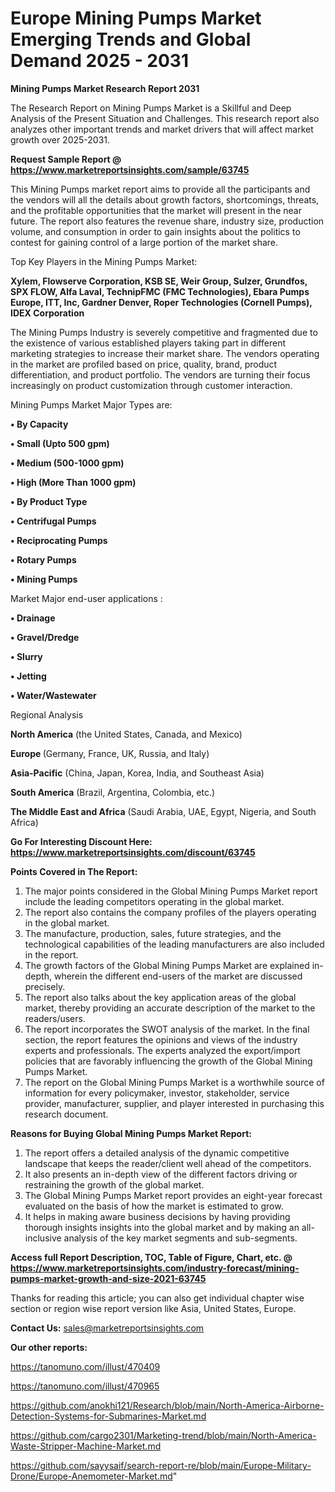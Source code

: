 # Europe Mining Pumps Market Emerging Trends and Global Demand 2025 - 2031

<strong>Mining Pumps Market Research Report 2031</strong>

The Research Report on Mining Pumps Market is a Skillful and Deep Analysis of the Present Situation and Challenges. This research report also analyzes other important trends and market drivers that will affect market growth over 2025-2031.

<strong>Request Sample Report @ <a href=https://www.marketreportsinsights.com/sample/63745>https://www.marketreportsinsights.com/sample/63745</a></strong>

This Mining Pumps market report aims to provide all the participants and the vendors will all the details about growth factors, shortcomings, threats, and the profitable opportunities that the market will present in the near future. The report also features the revenue share, industry size, production volume, and consumption in order to gain insights about the politics to contest for gaining control of a large portion of the market share.

Top Key Players in the Mining Pumps Market:

<strong>Xylem, Flowserve Corporation, KSB SE, Weir Group, Sulzer, Grundfos, SPX FLOW, Alfa Laval, TechnipFMC (FMC Technologies), Ebara Pumps Europe, ITT, Inc, Gardner Denver, Roper Technologies (Cornell Pumps), IDEX Corporation</strong>

The Mining Pumps Industry is severely competitive and fragmented due to the existence of various established players taking part in different marketing strategies to increase their market share. The vendors operating in the market are profiled based on price, quality, brand, product differentiation, and product portfolio. The vendors are turning their focus increasingly on product customization through customer interaction.

Mining Pumps Market Major Types are:

<strong>• By Capacity

• Small (Upto 500 gpm)

• Medium (500-1000 gpm)

• High (More Than 1000 gpm)

• By Product Type

• Centrifugal Pumps

• Reciprocating Pumps

• Rotary Pumps

• Mining Pumps</strong>

Market Major end-user applications :

<strong>• Drainage

• Gravel/Dredge

• Slurry

• Jetting

• Water/Wastewater</strong>

Regional Analysis

</u><strong><b>North America</b></strong> (the United States, Canada, and Mexico)

<strong><b>Europe </b></strong>(Germany, France, UK, Russia, and Italy)

<strong><b>Asia-Pacific</b></strong> (China, Japan, Korea, India, and Southeast Asia)

<strong><b>South America</b></strong> (Brazil, Argentina, Colombia, etc.)

<strong><b>The Middle East and Africa</b></strong> (Saudi Arabia, UAE, Egypt, Nigeria, and South Africa)

<strong>Go For Interesting Discount Here: <a href=https://www.marketreportsinsights.com/discount/63745>https://www.marketreportsinsights.com/discount/63745</a></strong>

<strong>Points Covered in The Report:</strong>
<ol>
  <li>The major points considered in the Global Mining Pumps Market report include the leading competitors operating in the global market.</li>
  <li>The report also contains the company profiles of the players operating in the global market.</li>
  <li>The manufacture, production, sales, future strategies, and the technological capabilities of the leading manufacturers are also included in the report.</li>
  <li>The growth factors of the Global Mining Pumps Market are explained in-depth, wherein the different end-users of the market are discussed precisely.</li>
  <li>The report also talks about the key application areas of the global market, thereby providing an accurate description of the market to the readers/users.</li>
  <li>The report incorporates the SWOT analysis of the market. In the final section, the report features the opinions and views of the industry experts and professionals. The experts analyzed the export/import policies that are favorably influencing the growth of the Global Mining Pumps Market.</li>
  <li>The report on the Global Mining Pumps Market is a worthwhile source of information for every policymaker, investor, stakeholder, service provider, manufacturer, supplier, and player interested in purchasing this research document.</li>
</ol>
<strong>Reasons for Buying Global Mining Pumps Market Report:</strong>

<ol>
  <li>The report offers a detailed analysis of the dynamic competitive landscape that keeps the reader/client well ahead of the competitors.</li>
  <li>It also presents an in-depth view of the different factors driving or restraining the growth of the global market.</li>
  <li>The Global Mining Pumps Market report provides an eight-year forecast evaluated on the basis of how the market is estimated to grow.</li>
  <li>It helps in making aware business decisions by having providing thorough insights insights into the global market and by making an all-inclusive analysis of the key market segments and sub-segments.</li>
</ol>
<strong>Access full Report Description, TOC, Table of Figure, Chart, etc. @ <a href=https://www.marketreportsinsights.com/industry-forecast/mining-pumps-market-growth-and-size-2021-63745>https://www.marketreportsinsights.com/industry-forecast/mining-pumps-market-growth-and-size-2021-63745</a></strong>


Thanks for reading this article; you can also get individual chapter wise section or region wise report version like Asia, United States, Europe.

<strong>Contact Us:</strong>
sales@marketreportsinsights.com

<strong>Our other reports:</strong>

<a href=https://tanomuno.com/illust/470409>https://tanomuno.com/illust/470409</a>

<a href=https://tanomuno.com/illust/470965>https://tanomuno.com/illust/470965</a>

<a href=https://github.com/anokhi121/Research/blob/main/North-America-Airborne-Detection-Systems-for-Submarines-Market.md>https://github.com/anokhi121/Research/blob/main/North-America-Airborne-Detection-Systems-for-Submarines-Market.md</a>

<a href=https://github.com/cargo2301/Marketing-trend/blob/main/North-America-Waste-Stripper-Machine-Market.md>https://github.com/cargo2301/Marketing-trend/blob/main/North-America-Waste-Stripper-Machine-Market.md</a>

<a href=https://github.com/sayysaif/search-report-re/blob/main/Europe-Military-Drone/Europe-Anemometer-Market.md>https://github.com/sayysaif/search-report-re/blob/main/Europe-Military-Drone/Europe-Anemometer-Market.md</a>"
